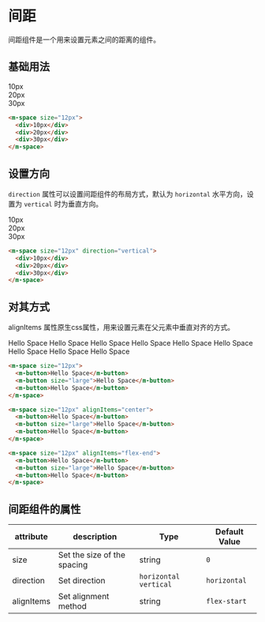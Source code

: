 # 间距

间距组件是一个用来设置元素之间的距离的组件。

## 基础用法

<m-space size="12px">
  <div>10px</div>
  <div>20px</div>
  <div>30px</div>
</m-space>

```html
<m-space size="12px">
  <div>10px</div>
  <div>20px</div>
  <div>30px</div>
</m-space>
```

## 设置方向

`direction` 属性可以设置间距组件的布局方式，默认为 `horizontal` 水平方向，设置为 `vertical` 时为垂直方向。
<m-space size="12px" direction="vertical">

  <div>10px</div>
  <div>20px</div>
  <div>30px</div>
</m-space>

```html
<m-space size="12px" direction="vertical">
  <div>10px</div>
  <div>20px</div>
  <div>30px</div>
</m-space>
```

## 对其方式

alignItems 属性原生css属性，用来设置元素在父元素中垂直对齐的方式。

<m-space size="12px">

<m-space size="12px">
  <m-button>Hello Space</m-button>
  <m-button size="large">Hello Space</m-button>
  <m-button>Hello Space</m-button>
</m-space>

<m-space size="12px" alignItems="center">
  <m-button>Hello Space</m-button>
  <m-button size="large">Hello Space</m-button>
  <m-button>Hello Space</m-button>
</m-space>

<m-space size="12px" alignItems="flex-end">
  <m-button>Hello Space</m-button>
  <m-button size="large">Hello Space</m-button>
  <m-button>Hello Space</m-button>
</m-space>
</m-space>

```html
<m-space size="12px">
  <m-button>Hello Space</m-button>
  <m-button size="large">Hello Space</m-button>
  <m-button>Hello Space</m-button>
</m-space>

<m-space size="12px" alignItems="center">
  <m-button>Hello Space</m-button>
  <m-button size="large">Hello Space</m-button>
  <m-button>Hello Space</m-button>
</m-space>

<m-space size="12px" alignItems="flex-end">
  <m-button>Hello Space</m-button>
  <m-button size="large">Hello Space</m-button>
  <m-button>Hello Space</m-button>
</m-space>
```

## 间距组件的属性

| attribute  | description                 | Type                    | Default Value |
| ---------- | --------------------------- | ----------------------- | ------------- |
| size       | Set the size of the spacing | string                  | `0`           |
| direction  | Set direction               | `horizontal` `vertical` | `horizontal`  |
| alignItems | Set alignment method        | string                  | `flex-start`  |
